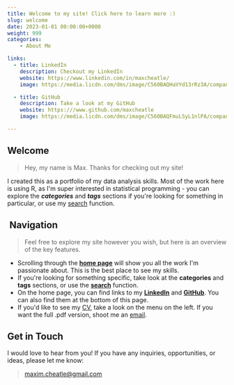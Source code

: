 ```yaml
---
title: Welcome to my site! Click here to learn more :)
slug: welcome
date: 2023-01-01 00:00:00+0000
weight: 999
categories:
    - About Me

links:
  - title: LinkedIn
    description: Checkout my LinkedIn
    website: https://www.linkedin.com/in/maxcheatle/
    image: https://media.licdn.com/dms/image/C560BAQHaVYd13rRz3A/company-logo_200_200/0/1638831589865?e=1695254400&v=beta&t=ixE6d7Q4RzrVvmulEhBKXGD-yfIcyHHehwcN2bCVI6I

  - title: GitHub
    description: Take a look at my GitHub
    website: https:///www.github.com/maxcheatle
    image: https://media.licdn.com/dms/image/C560BAQFmuLSyL1nlPA/company-logo_200_200/0/1678231358774?e=1695254400&v=beta&t=tFE_oSsdwcCZzapWo3Ymya8Z9g84EETMMqmUBNbESFI

---
```


## Welcome

> Hey, my name is Max. Thanks for checking out my site!

I created this as a portfolio of my data analysis skills. Most of the work here is using R, as I'm super interested in statistical programming - you can explore the ***categories*** and ***tags*** sections if you're looking for something in particular, or use my [search](www.maxcheatle.com/search) function.

##  Navigation

> Feel free to explore my site however you wish, but here is an overview of the key features.

- Scrolling through the [**home page**](www.maxcheatle.com/home) will show you all the work I'm passionate about. This is the best place to see my skills.
- If you're looking for something specific, take look at the **categories** and **tags** sections, or use the [**search**](www.maxcheatle.com/search) function.
- On the home page, you can find links to my [**LinkedIn**](https://www.linkedin.com/in/maxcheatle/) and [**GitHub**](https://github.com/maxcheatle). You can also find them at the bottom of this page.
- If you'd like to see my [CV](www.maxcheatle.com/cv), take a look on the menu on the left. If you want the full .pdf version, shoot me an [email](mailto:maxim.cheatle@gmail.com).

##  Get in Touch

I would love to hear from you! If you have any inquiries, opportunities, or  ideas, please let me know: 

>maxim.cheatle@gmail.com